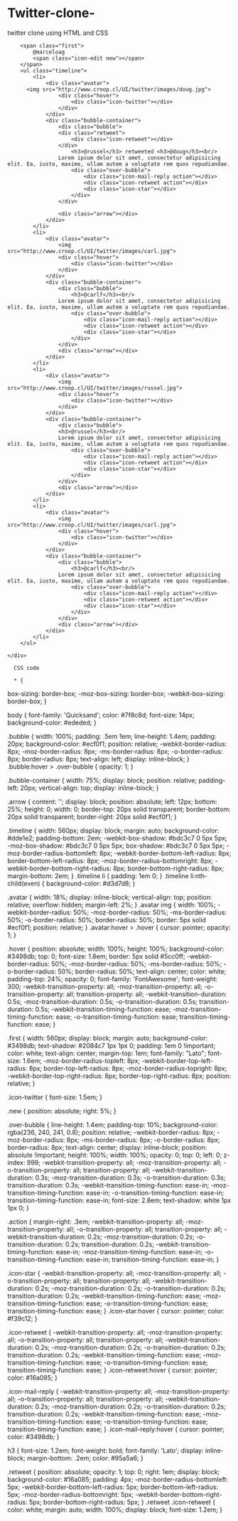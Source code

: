 # Twitter-clone-
twitter clone using HTML and CSS
<!doctype html>
<html lang="en">
<head>
    <meta charset="UTF-8">
    <title>Twitter Client</title>
       <link href='https://fonts.googleapis.com/css?family=Quicksand:300,400' rel='stylesheet' type='text/css'>
    <link href='https://fonts.googleapis.com/css?family=Lato:400,300' rel='stylesheet' type='text/css'>
    <link href="https://netdna.bootstrapcdn.com/font-awesome/3.1.1/css/font-awesome.css" rel="stylesheet">
    
</head>
<body>
    
        <span class="first"> 
            @marceloag
            <span class="icon-edit new"></span>
        </span>
        <ul class="timeline">
            <li>
                <div class="avatar">
          <img src="http://www.croop.cl/UI/twitter/images/doug.jpg">
                    <div class="hover">
                        <div class="icon-twitter"></div>
                    </div>
                </div>
                <div class="bubble-container">
                    <div class="bubble">
                    <div class="retweet">
                        <div class="icon-retweet"></div>
                    </div>
                        <h3>@russel</h3> retweeted <h3>@doug</h3><br/>
                    Lorem ipsum dolor sit amet, consectetur adipisicing elit. Ea, iusto, maxime, ullam autem a voluptate rem quos repudiandae.
                        <div class="over-bubble">
                            <div class="icon-mail-reply action"></div>
                            <div class="icon-retweet action"></div>
                            <div class="icon-star"></div>
                        </div>
                    </div>
                    
                    <div class="arrow"></div>
                </div>
            </li>
            <li>
                <div class="avatar">
                    <img src="http://www.croop.cl/UI/twitter/images/carl.jpg">
                    <div class="hover">
                        <div class="icon-twitter"></div>
                    </div>
                </div>
                <div class="bubble-container">
                    <div class="bubble">
                        <h3>@carlf</h3><br/>
                    Lorem ipsum dolor sit amet, consectetur adipisicing elit. Ea, iusto, maxime, ullam autem a voluptate rem quos repudiandae.
                        <div class="over-bubble">
                            <div class="icon-mail-reply action"></div>
                            <div class="icon-retweet action"></div>
                            <div class="icon-star"></div>
                        </div>
                    </div>
                    <div class="arrow"></div>
                </div>
            </li>
            <li>
                <div class="avatar">
                    <img src="http://www.croop.cl/UI/twitter/images/russel.jpg">
                    <div class="hover">
                        <div class="icon-twitter"></div>
                    </div>
                </div>
                <div class="bubble-container">
                    <div class="bubble">
                    <h3>@russel</h3><br/>
                    Lorem ipsum dolor sit amet, consectetur adipisicing elit. Ea, iusto, maxime, ullam autem a voluptate rem quos repudiandae.
                        <div class="over-bubble">
                            <div class="icon-mail-reply action"></div>
                            <div class="icon-retweet action"></div>
                            <div class="icon-star"></div>
                        </div>
                    </div>
                    <div class="arrow"></div>
                </div>
            </li>
            <li>
                <div class="avatar">
                    <img src="http://www.croop.cl/UI/twitter/images/carl.jpg">
                    <div class="hover">
                        <div class="icon-twitter"></div>
                    </div>
                </div>
                <div class="bubble-container">
                    <div class="bubble">
                        <h3>@carlf</h3><br/>
                    Lorem ipsum dolor sit amet, consectetur adipisicing elit. Ea, iusto, maxime, ullam autem a voluptate rem quos repudiandae.
                        <div class="over-bubble">
                            <div class="icon-mail-reply action"></div>
                            <div class="icon-retweet action"></div>
                            <div class="icon-star"></div>
                        </div>
                    </div>
                    <div class="arrow"></div>
                </div>
            </li>
        </ul>

    </div>
</body>
</html>

      CSS code 

      * {
  box-sizing: border-box;
  -moz-box-sizing: border-box;
  -webkit-box-sizing: border-box;
}

body {
  font-family: 'Quicksand';
  color: #7f8c8d;
  font-size: 14px;
  background-color: #ededed; }

.bubble {
  width: 100%;
  padding: .5em 1em;
  line-height: 1.4em;
  padding: 20px;
  background-color: #ecf0f1;
  position: relative;
  -webkit-border-radius: 8px;
  -moz-border-radius: 8px;
  -ms-border-radius: 8px;
  -o-border-radius: 8px;
  border-radius: 8px;
  text-align: left;
  display: inline-block; }
  .bubble:hover > .over-bubble {
    opacity: 1; }

.bubble-container {
  width: 75%;
  display: block;
  position: relative;
  padding-left: 20px;
  vertical-align: top;
  display: inline-block; }

.arrow {
  content: '';
  display: block;
  position: absolute;
  left: 12px;
  bottom: 25%;
  height: 0;
  width: 0;
  border-top: 20px solid transparent;
  border-bottom: 20px solid transparent;
  border-right: 20px solid #ecf0f1; }

.timeline {
  width: 560px;
  display: block;
  margin: auto;
  background-color: #dde1e2;
  padding-bottom: 2em;
  -webkit-box-shadow: #bdc3c7 0 5px 5px;
  -moz-box-shadow: #bdc3c7 0 5px 5px;
  box-shadow: #bdc3c7 0 5px 5px;
  -moz-border-radius-bottomleft: 8px;
  -webkit-border-bottom-left-radius: 8px;
  border-bottom-left-radius: 8px;
  -moz-border-radius-bottomright: 8px;
  -webkit-border-bottom-right-radius: 8px;
  border-bottom-right-radius: 8px;
  margin-bottom: 2em; }
  .timeline li {
    padding: 1em 0; }
  .timeline li:nth-child(even) {
    background-color: #d3d7d8; }

.avatar {
  width: 18%;
  display: inline-block;
  vertical-align: top;
  position: relative;
  overflow: hidden;
  margin-left: 2%; }
  .avatar img {
    width: 100%;
    -webkit-border-radius: 50%;
    -moz-border-radius: 50%;
    -ms-border-radius: 50%;
    -o-border-radius: 50%;
    border-radius: 50%;
    border: 5px solid #ecf0f1;
    position: relative; }
  .avatar:hover > .hover {
    cursor: pointer;
    opacity: 1; }

.hover {
  position: absolute;
  width: 100%;
  height: 100%;
  background-color: #3498db;
  top: 0;
  font-size: 1.8em;
  border: 5px solid #5cc0ff;
  -webkit-border-radius: 50%;
  -moz-border-radius: 50%;
  -ms-border-radius: 50%;
  -o-border-radius: 50%;
  border-radius: 50%;
  text-align: center;
  color: white;
  padding-top: 24%;
  opacity: 0;
  font-family: 'FontAwesome';
  font-weight: 300;
  -webkit-transition-property: all;
  -moz-transition-property: all;
  -o-transition-property: all;
  transition-property: all;
  -webkit-transition-duration: 0.5s;
  -moz-transition-duration: 0.5s;
  -o-transition-duration: 0.5s;
  transition-duration: 0.5s;
  -webkit-transition-timing-function: ease;
  -moz-transition-timing-function: ease;
  -o-transition-timing-function: ease;
  transition-timing-function: ease; }

.first {
  width: 560px;
  display: block;
  margin: auto;
  background-color: #3498db;
  text-shadow: #2084c7 1px 1px 0;
  padding: 1em 0 !important;
  color: white;
  text-align: center;
  margin-top: 1em;
  font-family: "Lato";
  font-size: 1.6em;
  -moz-border-radius-topleft: 8px;
  -webkit-border-top-left-radius: 8px;
  border-top-left-radius: 8px;
  -moz-border-radius-topright: 8px;
  -webkit-border-top-right-radius: 8px;
  border-top-right-radius: 8px;
  position: relative; }

.icon-twitter {
  font-size: 1.5em; }

.new {
  position: absolute;
  right: 5%; }

.over-bubble {
  line-height: 1.4em;
  padding-top: 10%;
  background-color: rgba(236, 240, 241, 0.8);
  position: relative;
  -webkit-border-radius: 8px;
  -moz-border-radius: 8px;
  -ms-border-radius: 8px;
  -o-border-radius: 8px;
  border-radius: 8px;
  text-align: center;
  display: inline-block;
  position: absolute !important;
  height: 100%;
  width: 100%;
  opacity: 0;
  top: 0;
  left: 0;
  z-index: 999;
  -webkit-transition-property: all;
  -moz-transition-property: all;
  -o-transition-property: all;
  transition-property: all;
  -webkit-transition-duration: 0.3s;
  -moz-transition-duration: 0.3s;
  -o-transition-duration: 0.3s;
  transition-duration: 0.3s;
  -webkit-transition-timing-function: ease-in;
  -moz-transition-timing-function: ease-in;
  -o-transition-timing-function: ease-in;
  transition-timing-function: ease-in;
  font-size: 2.8em;
  text-shadow: white 1px 1px 0; }

.action {
  margin-right: .3em;
  -webkit-transition-property: all;
  -moz-transition-property: all;
  -o-transition-property: all;
  transition-property: all;
  -webkit-transition-duration: 0.2s;
  -moz-transition-duration: 0.2s;
  -o-transition-duration: 0.2s;
  transition-duration: 0.2s;
  -webkit-transition-timing-function: ease-in;
  -moz-transition-timing-function: ease-in;
  -o-transition-timing-function: ease-in;
  transition-timing-function: ease-in; }

.icon-star {
  -webkit-transition-property: all;
  -moz-transition-property: all;
  -o-transition-property: all;
  transition-property: all;
  -webkit-transition-duration: 0.2s;
  -moz-transition-duration: 0.2s;
  -o-transition-duration: 0.2s;
  transition-duration: 0.2s;
  -webkit-transition-timing-function: ease;
  -moz-transition-timing-function: ease;
  -o-transition-timing-function: ease;
  transition-timing-function: ease; }
  .icon-star:hover {
    cursor: pointer;
    color: #f39c12; }

.icon-retweet {
  -webkit-transition-property: all;
  -moz-transition-property: all;
  -o-transition-property: all;
  transition-property: all;
  -webkit-transition-duration: 0.2s;
  -moz-transition-duration: 0.2s;
  -o-transition-duration: 0.2s;
  transition-duration: 0.2s;
  -webkit-transition-timing-function: ease;
  -moz-transition-timing-function: ease;
  -o-transition-timing-function: ease;
  transition-timing-function: ease; }
  .icon-retweet:hover {
    cursor: pointer;
    color: #16a085; }

.icon-mail-reply {
  -webkit-transition-property: all;
  -moz-transition-property: all;
  -o-transition-property: all;
  transition-property: all;
  -webkit-transition-duration: 0.2s;
  -moz-transition-duration: 0.2s;
  -o-transition-duration: 0.2s;
  transition-duration: 0.2s;
  -webkit-transition-timing-function: ease;
  -moz-transition-timing-function: ease;
  -o-transition-timing-function: ease;
  transition-timing-function: ease; }
  .icon-mail-reply:hover {
    cursor: pointer;
    color: #3498db; }

h3 {
  font-size: 1.2em;
  font-weight: bold;
  font-family: 'Lato';
  display: inline-block;
  margin-bottom: .2em;
  color: #95a5a6; }

.retweet {
  position: absolute;
  opacity: 1;
  top: 0;
  right: 1em;
  display: block;
  background-color: #16a085;
  padding: 4px;
  -moz-border-radius-bottomleft: 5px;
  -webkit-border-bottom-left-radius: 5px;
  border-bottom-left-radius: 5px;
  -moz-border-radius-bottomright: 5px;
  -webkit-border-bottom-right-radius: 5px;
  border-bottom-right-radius: 5px; }
  .retweet .icon-retweet {
    color: white;
    margin: auto;
    width: 100%;
    display: block;
    font-size: 1.2em; }

